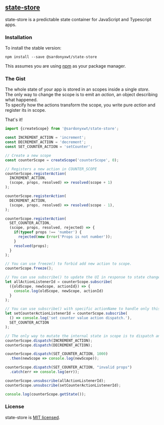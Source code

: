 ## [state-store](https://github.com/sardonyxwt/state-store) 

state-store is a predictable state container for JavaScript and Typescript apps. 

### Installation

To install the stable version:

```
npm install --save @sardonyxwt/state-store
```

This assumes you are using [npm](https://www.npmjs.com/) as your package manager. 

### The Gist

The whole state of your app is stored in an scopes inside a single *store*.  
The only way to change the scope is to emit an *action*, an object describing what happened.  
To specify how the actions transform the scope, you write pure *action* and register its in scope.

That's it!

```js
import {createScope} from '@sardonyxwt/state-store';

const INCREMENT_ACTION = 'increment';
const DECREMENT_ACTION = 'decrement';
const SET_COUNTER_ACTION = 'setCounter';

// Create a new scope
const counterScope = createScope('counterScope', 0);

// Registers a new action in COUNTER_SCOPE
counterScope.registerAction(
  INCREMENT_ACTION,
  (scope, props, resolved) => resolved(scope + 1)
);

counterScope.registerAction(
  DECREMENT_ACTION,
  (scope, props, resolved) => resolved(scope - 1),
);

counterScope.registerAction(
  SET_COUNTER_ACTION,
  (scope, props, resolved, rejected) => {
    if(typeof props !== 'number') {
      rejected(new Error('Props is not number'));
    }
    resolved(props);
  }
);

// You can use freeze() to forbid add new action to scope.
counterScope.freeze();

// You can use subscribe() to update the UI in response to state changes.
let allActionListenerId = counterScope.subscribe(
  ({oldScope, newScope, actionId}) => {
    console.log(oldScope, newScope, actionId)
  }
);

// You can use subscribe() with specific actionName to handle only this action.
let setCounterActionListenerId = counterScope.subscribe(
  () => console.log('set counter value action dispatch.'),
  SET_COUNTER_ACTION
);

// The only way to mutate the internal state in scope is to dispatch an action.
counterScope.dispatch(INCREMENT_ACTION);
counterScope.dispatch(DECREMENT_ACTION);

counterScope.dispatch(SET_COUNTER_ACTION, 1000)
  .then(newScope => console.log(newScope));

counterScope.dispatch(SET_COUNTER_ACTION, "invalid props")
  .catch(err => console.log(err));

counterScope.unsubscribe(allActionListenerId);
counterScope.unsubscribe(setCounterActionListenerId);

console.log(counterScope.getState());
```

### License

state-store is [MIT licensed](./LICENSE).
